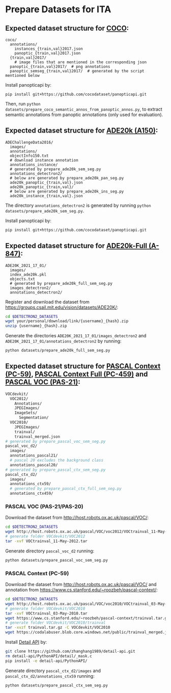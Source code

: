 # Prepare Datasets for ITA


## Expected dataset structure for [COCO](https://cocodataset.org/#download):

```
coco/
  annotations/
    instances_{train,val}2017.json
    panoptic_{train,val}2017.json
  {train,val}2017/
    # image files that are mentioned in the corresponding json
  panoptic_{train,val}2017/  # png annotations
  panoptic_semseg_{train,val}2017/  # generated by the script mentioned below
```

Install panopticapi by:
```
pip install git+https://github.com/cocodataset/panopticapi.git
```
Then, run `python datasets/prepare_coco_semantic_annos_from_panoptic_annos.py`, to extract semantic annotations from panoptic annotations (only used for evaluation).


## Expected dataset structure for [ADE20k (A150)](http://sceneparsing.csail.mit.edu/):
```
ADEChallengeData2016/
  images/
  annotations/
  objectInfo150.txt
  # download instance annotation
  annotations_instance/
  # generated by prepare_ade20k_sem_seg.py
  annotations_detectron2/
  # below are generated by prepare_ade20k_pan_seg.py
  ade20k_panoptic_{train,val}.json
  ade20k_panoptic_{train,val}/
  # below are generated by prepare_ade20k_ins_seg.py
  ade20k_instance_{train,val}.json
```

The directory `annotations_detectron2` is generated by running `python datasets/prepare_ade20k_sem_seg.py`.

Install panopticapi by:
```bash
pip install git+https://github.com/cocodataset/panopticapi.git
```


## Expected dataset structure for [ADE20k-Full (A-847)](https://groups.csail.mit.edu/vision/datasets/ADE20K/):
```
ADE20K_2021_17_01/
  images/
  index_ade20k.pkl
  objects.txt
  # generated by prepare_ade20k_full_sem_seg.py
  images_detectron2/
  annotations_detectron2/
```

Register and download the dataset from https://groups.csail.mit.edu/vision/datasets/ADE20K/:
```bash
cd $DETECTRON2_DATASETS
wget your/personal/download/link/{username}_{hash}.zip
unzip {username}_{hash}.zip
```

Generate the directories `ADE20K_2021_17_01/images_detectron2` and `ADE20K_2021_17_01/annotations_detectron2` by running: 
```bash
python datasets/prepare_ade20k_full_sem_seg.py
```

## Expected dataset structure for [PASCAL Context (PC-59)](https://www.cs.stanford.edu/~roozbeh/pascal-context/), [PASCAL Context Full (PC-459)](https://www.cs.stanford.edu/~roozbeh/pascal-context/) and [PASCAL VOC (PAS-21)](http://host.robots.ox.ac.uk/pascal/VOC/):

```bash
VOCdevkit/
  VOC2012/
    Annotations/
    JPEGImages/
    ImageSets/
      Segmentation/
  VOC2010/
    JPEGImages/
    trainval/
    trainval_merged.json
# generated by prepare_pascal_voc_sem_seg.py
pascal_voc_d2/
  images/
  annotations_pascal21/
  # pascal 20 excludes the background class
  annotations_pascal20/
# generated by prepare_pascal_ctx_sem_seg.py
pascal_ctx_d2/
  images/
  annotations_ctx59/
  # generated by prepare_pascal_ctx_full_sem_seg.py
  annotations_ctx459/

```
### PASCAL VOC (PAS-21/PAS-20)

Download the dataset from http://host.robots.ox.ac.uk/pascal/VOC/:
```bash
cd $DETECTRON2_DATASETS
wget http://host.robots.ox.ac.uk/pascal/VOC/voc2012/VOCtrainval_11-May-2012.tar
# generate folder VOCdevkit/VOC2012
tar -xvf VOCtrainval_11-May-2012.tar
```

Generate directory `pascal_voc_d2` running: 
```bash
python datasets/prepare_pascal_voc_sem_seg.py
```

### PASCAL Context (PC-59)

Download the dataset from http://host.robots.ox.ac.uk/pascal/VOC/ and annotation from https://www.cs.stanford.edu/~roozbeh/pascal-context/:
```bash
cd $DETECTRON2_DATASETS
wget http://host.robots.ox.ac.uk/pascal/VOC/voc2010/VOCtrainval_03-May-2010.tar
# generate folder VOCdevkit/VOC2010
tar -xvf VOCtrainval_03-May-2010.tar 
wget https://www.cs.stanford.edu/~roozbeh/pascal-context/trainval.tar.gz
# generate folder VOCdevkit/VOC2010/trainval
tar -xvzf trainval.tar.gz -C VOCdevkit/VOC2010 
wget https://codalabuser.blob.core.windows.net/public/trainval_merged.json -P VOCdevkit/VOC2010/
```

Install [Detail API](https://github.com/zhanghang1989/detail-api) by:
```bash
git clone https://github.com/zhanghang1989/detail-api.git
rm detail-api/PythonAPI/detail/_mask.c
pip install -e detail-api/PythonAPI/
```

Generate directory `pascal_ctx_d2/images` and `pascal_ctx_d2/annotations_ctx59` running:
```bash
python datasets/prepare_pascal_ctx_sem_seg.py
```

